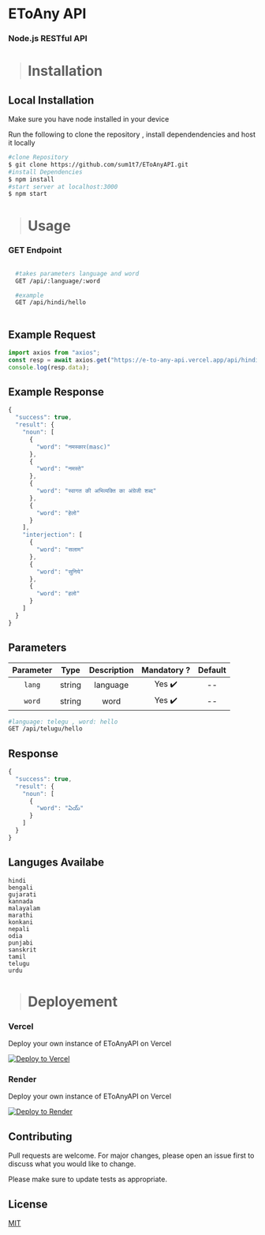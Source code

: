 # EToAny API

### Node.js RESTful API

># Installation

## Local Installation

Make sure you have node installed in your device

Run the following to clone the repository , install dependendencies and host it locally

```bash
#clone Repository
$ git clone https://github.com/sum1t7/EToAnyAPI.git
#install Dependencies 
$ npm install
#start server at localhost:3000
$ npm start
```

> # Usage 
### GET Endpoint

```bash

  #takes parameters language and word
  GET /api/:language/:word

  #example 
  GET /api/hindi/hello
  
```

## Example Request

```javascript
import axios from "axios";
const resp = await axios.get("https://e-to-any-api.vercel.app/api/hindi/hello");
console.log(resp.data);
```

## Example Response 

```javascript
{
  "success": true,
  "result": {
    "noun": [
      {
        "word": "नमस्कार(masc)"
      },
      {
        "word": "नमस्ते"
      },
      {
        "word": "स्वागत की अभिव्यक्ति का अंग्रेजी शब्द"
      },
      {
        "word": "हेलो"
      }
    ],
    "interjection": [
      {
        "word": "सलाम"
      },
      {
        "word": "सुनिये"
      },
      {
        "word": "हलो"
      }
    ]
  }
}
```

## Parameters
 
| Parameter |  Type  | Description | Mandatory ? | Default |
| :-------: | :----: | :---------: | :---------: | :-----: |
|   `lang`  | string |    language     |   Yes ✔️    |   --    | 
|   `word`  | string |    word     |   Yes ✔️    |   --    | 

```bash
#language: telegu , word: hello 
GET /api/telugu/hello
```
## Response 
```javascript
{
  "success": true,
  "result": {
    "noun": [
      {
        "word": "ఏయ్"
      }
    ]
  }
}
```
## Languges Availabe
    hindi 
    bengali 
    gujarati 
    kannada 
    malayalam 
    marathi 
    konkani 
    nepali 
    odia
    punjabi 
    sanskrit 
    tamil 
    telugu 
    urdu 


> # Deployement

### Vercel 

Deploy your own instance of EToAnyAPI on Vercel

[![Deploy to Vercel](https://vercel.com/button)](https://vercel.com/new/clone?repository-url=https://vercel.com/new/clone?repository-url=https://github.com/sum1t7/EToAnyAPI.git)
### Render 

Deploy your own instance of EToAnyAPI on Vercel

[![Deploy to Render](https://render.com/images/deploy-to-render-button.svg)](https://render.com/deploy?repo=https://github.com/sum1t7/EToAnyAPI.git)


## Contributing

Pull requests are welcome. For major changes, please open an issue first
to discuss what you would like to change.

Please make sure to update tests as appropriate.

## License

[MIT](LICENSE)


